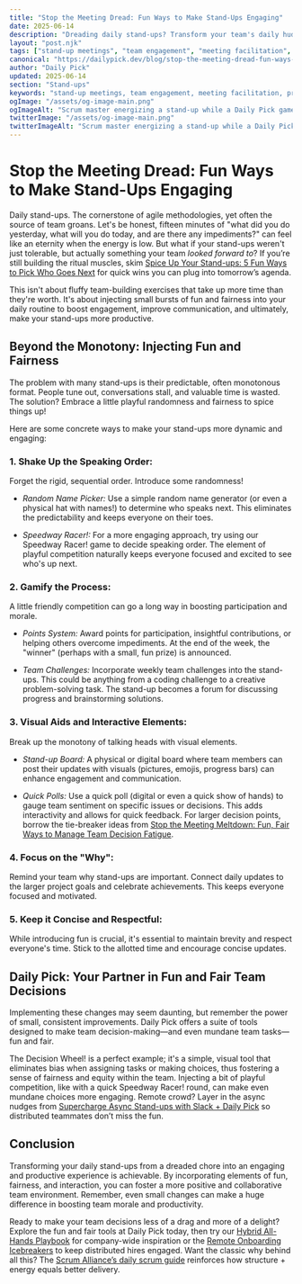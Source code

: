 ```yaml
---
title: "Stop the Meeting Dread: Fun Ways to Make Stand-Ups Engaging"
date: 2025-06-14
description: "Dreading daily stand-ups? Transform your team's daily huddle from a monotonous chore into an energizing, productive, and even fun experience with these simple yet effective strategies. Learn how to boost engagement and collaboration with Daily Pick's tools!"
layout: "post.njk"
tags: ["stand-up meetings", "team engagement", "meeting facilitation", "productivity hacks", "agile methodology", "team building", "remote work"]
canonical: "https://dailypick.dev/blog/stop-the-meeting-dread-fun-ways-to-make-stand-ups-engaging/"
author: "Daily Pick"
updated: 2025-06-14
section: "Stand-ups"
keywords: "stand-up meetings, team engagement, meeting facilitation, productivity hacks, agile methodology, team building, remote work"
ogImage: "/assets/og-image-main.png"
ogImageAlt: "Scrum master energizing a stand-up while a Daily Pick game decides the next speaker"
twitterImage: "/assets/og-image-main.png"
twitterImageAlt: "Scrum master energizing a stand-up while a Daily Pick game decides the next speaker"
---
```


# Stop the Meeting Dread: Fun Ways to Make Stand-Ups Engaging

Daily stand-ups.  The cornerstone of agile methodologies, yet often the source of team groans.  Let's be honest, fifteen minutes of "what did you do yesterday, what will you do today, and are there any impediments?" can feel like an eternity when the energy is low.  But what if your stand-ups weren't just tolerable, but actually something your team *looked forward to*? If you’re still building the ritual muscles, skim [Spice Up Your Stand-ups: 5 Fun Ways to Pick Who Goes Next](/blog/spice-up-your-standups-5-fun-ways/) for quick wins you can plug into tomorrow’s agenda.

This isn't about fluffy team-building exercises that take up more time than they're worth. It's about injecting small bursts of fun and fairness into your daily routine to boost engagement, improve communication, and ultimately, make your stand-ups more productive.

## Beyond the Monotony: Injecting Fun and Fairness

The problem with many stand-ups is their predictable, often monotonous format.  People tune out, conversations stall, and valuable time is wasted.  The solution?  Embrace a little playful randomness and fairness to spice things up!

Here are some concrete ways to make your stand-ups more dynamic and engaging:

### 1. Shake Up the Speaking Order:

Forget the rigid, sequential order.  Introduce some randomness!

*   *Random Name Picker:*  Use a simple random name generator (or even a physical hat with names!) to determine who speaks next. This eliminates the predictability and keeps everyone on their toes.

*   *Speedway Racer!:* For a more engaging approach, try using our Speedway Racer! game to decide speaking order. The element of playful competition naturally keeps everyone focused and excited to see who's up next.

### 2. Gamify the Process:

A little friendly competition can go a long way in boosting participation and morale.

*   *Points System:* Award points for participation, insightful contributions, or helping others overcome impediments.  At the end of the week, the "winner" (perhaps with a small, fun prize) is announced.

*   *Team Challenges:* Incorporate weekly team challenges into the stand-ups. This could be anything from a coding challenge to a creative problem-solving task. The stand-up becomes a forum for discussing progress and brainstorming solutions.

### 3. Visual Aids and Interactive Elements:

Break up the monotony of talking heads with visual elements.

*   *Stand-up Board:* A physical or digital board where team members can post their updates with visuals (pictures, emojis, progress bars) can enhance engagement and communication.

*   *Quick Polls:*  Use a quick poll (digital or even a quick show of hands) to gauge team sentiment on specific issues or decisions.  This adds interactivity and allows for quick feedback. For larger decision points, borrow the tie-breaker ideas from [Stop the Meeting Meltdown: Fun, Fair Ways to Manage Team Decision Fatigue](/blog/stop-the-meeting-meltdown-fun-fair-ways-to-manage-team-decision-fatigue/).

### 4.  Focus on the "Why":

Remind your team why stand-ups are important.  Connect daily updates to the larger project goals and celebrate achievements. This keeps everyone focused and motivated.

### 5. Keep it Concise and Respectful:

While introducing fun is crucial, it's essential to maintain brevity and respect everyone's time. Stick to the allotted time and encourage concise updates.


## Daily Pick: Your Partner in Fun and Fair Team Decisions

Implementing these changes may seem daunting, but remember the power of small, consistent improvements.  Daily Pick offers a suite of tools designed to make team decision-making—and even mundane team tasks—fun and fair.

The Decision Wheel! is a perfect example; it's a simple, visual tool that eliminates bias when assigning tasks or making choices, thus fostering a sense of fairness and equity within the team. Injecting a bit of playful competition, like with a quick Speedway Racer! round, can make even mundane choices more engaging. Remote crowd? Layer in the async nudges from [Supercharge Async Stand-ups with Slack + Daily Pick](/blog/supercharge-async-standups-with-slack-and-daily-pick/) so distributed teammates don’t miss the fun.


## Conclusion

Transforming your daily stand-ups from a dreaded chore into an engaging and productive experience is achievable. By incorporating elements of fun, fairness, and interaction, you can foster a more positive and collaborative team environment.  Remember, even small changes can make a huge difference in boosting team morale and productivity.

Ready to make your team decisions less of a drag and more of a delight? Explore the fun and fair tools at Daily Pick today, then try our [Hybrid All-Hands Playbook](/blog/hybrid-all-hands-playbook-fair-fun-agendas-that-keep-teams-engaged/) for company-wide inspiration or the [Remote Onboarding Icebreakers](/blog/remote-onboarding-icebreakers-your-new-hires-will-love/) to keep distributed hires engaged. Want the classic why behind all this? The [Scrum Alliance’s daily scrum guide](https://resources.scrumalliance.org/Article/daily-scrum-guide) reinforces how structure + energy equals better delivery.
